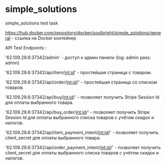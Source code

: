 # simple_solutions
simple_solutions test task

https://hub.docker.com/repository/docker/soulbright/simple_solutions/general - ссылка на Docker контейнер

API Test Endpoints :

'62.109.29.6:37342/admin' - доступ к админ панели (log: admin pass: admin)

'62.109.29.6:37342/api/item/<int:id>' - простейшая страница с товаром.

'62.109.29.6:37342/api/order/<int:id>/' - простейшая страница со списком товаров.

'62.109.29.6:37342/api/buy/<int:id>/' - позволяет получить Stripe Session Id для оплаты выбранного товара.

'62.109.29.6:37342/api/buy_order/<int:id>/' - позволяет получить Stripe Session Id для оплаты выбранного списка товаров с учётом скидок и налогов.

'62.109.29.6:37342/api/item_payment_intent/<int:id>/' - позволяет получить client_secret для оплаты выбранного товара.

'62.109.29.6:37342/api/order_payment_intent/<int:id>/' - позволяет получить client_secret для оплаты выбранного списка товаров с учётом скидок и налогов.
